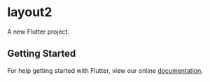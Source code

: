 # layout2

A new Flutter project.

## Getting Started

For help getting started with Flutter, view our online
[documentation](https://flutter.io/).
